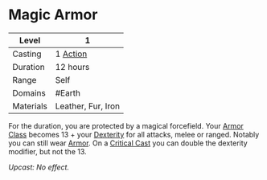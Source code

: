 # Magic Armor

| Level     | 1                                                  |
| --------- | -------------------------------------------------- |
| Casting   | 1 [Action](../../../../Game%20Structure/Action.md) |
| Duration  | 12 hours                                           |
| Range     | Self                                               |
| Domains   | #Earth                                             |
| Materials | Leather, Fur, Iron                                 |

For the duration, you are protected by a magical forcefield. Your [Armor Class](../../../../Player%20Character%20Components/Derived%20Statistics/Armor%20Class.md) becomes 13 + your [Dexterity](../../../../Player%20Character%20Components/Chosen%20Statistics/Dexterity.md) for all attacks, melee or ranged. Notably you can still wear [Armor](../../../../Items/Known%20Equipment/Armor.md). On a [Critical Cast](../../../../Dice%20Rolls/Critical%20Cast.md) you can double the dexterity modifier, but not the 13.

*Upcast: No effect.*